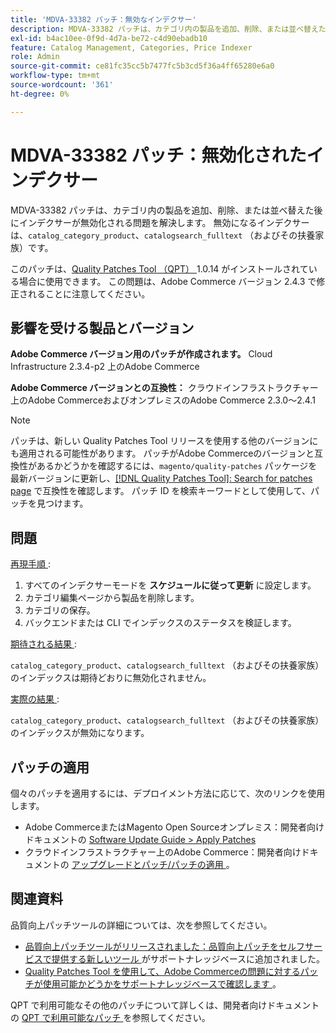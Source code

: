```yaml
---
title: 'MDVA-33382 パッチ：無効なインデクサー'
description: MDVA-33382 パッチは、カテゴリ内の製品を追加、削除、または並べ替えた後にインデクサーが無効化される問題を解決します。 無効化されるインデクサーは、「catalog_category_product」、「catalogsearch_fulltext」（およびその依存関係）です。
exl-id: b4ac10ee-0f9d-4d7a-be72-c4d90ebadb10
feature: Catalog Management, Categories, Price Indexer
role: Admin
source-git-commit: ce81fc35cc5b7477fc5b3cd5f36a4ff65280e6a0
workflow-type: tm+mt
source-wordcount: '361'
ht-degree: 0%

---
```


# MDVA-33382 パッチ：無効化されたインデクサー

MDVA-33382 パッチは、カテゴリ内の製品を追加、削除、または並べ替えた後にインデクサーが無効化される問題を解決します。 無効になるインデクサーは、`catalog_category_product`、`catalogsearch_fulltext` （およびその扶養家族）です。

このパッチは、[Quality Patches Tool （QPT） ](https://devdocs.magento.com/guides/v2.4/comp-mgr/patching.html#mqp)1.0.14 がインストールされている場合に使用できます。 この問題は、Adobe Commerce バージョン 2.4.3 で修正されることに注意してください。

## 影響を受ける製品とバージョン

**Adobe Commerce バージョン用のパッチが作成されます。** Cloud Infrastructure 2.3.4-p2 上のAdobe Commerce

**Adobe Commerce バージョンとの互換性：** クラウドインフラストラクチャー上のAdobe CommerceおよびオンプレミスのAdobe Commerce 2.3.0～2.4.1

>[!NOTE]
>
>パッチは、新しい Quality Patches Tool リリースを使用する他のバージョンにも適用される可能性があります。 パッチがAdobe Commerceのバージョンと互換性があるかどうかを確認するには、`magento/quality-patches` パッケージを最新バージョンに更新し、[[!DNL Quality Patches Tool]: Search for patches page](https://devdocs.magento.com/quality-patches/tool.html#patch-grid) で互換性を確認します。 パッチ ID を検索キーワードとして使用して、パッチを見つけます。

## 問題

<u> 再現手順 </u>:

1. すべてのインデクサーモードを **スケジュールに従って更新** に設定します。
1. カテゴリ編集ページから製品を削除します。
1. カテゴリの保存。
1. バックエンドまたは CLI でインデックスのステータスを検証します。

<u> 期待される結果 </u>:

`catalog_category_product`、`catalogsearch_fulltext` （およびその扶養家族）のインデックスは期待どおりに無効化されません。

<u> 実際の結果 </u>:

`catalog_category_product`、`catalogsearch_fulltext` （およびその扶養家族）のインデックスが無効になります。

## パッチの適用

個々のパッチを適用するには、デプロイメント方法に応じて、次のリンクを使用します。

* Adobe CommerceまたはMagento Open Sourceオンプレミス：開発者向けドキュメントの [Software Update Guide > Apply Patches](https://devdocs.magento.com/guides/v2.4/comp-mgr/patching/mqp.html)
* クラウドインフラストラクチャー上のAdobe Commerce：開発者向けドキュメントの [ アップグレードとパッチ/パッチの適用 ](https://devdocs.magento.com/cloud/project/project-patch.html)。

## 関連資料

品質向上パッチツールの詳細については、次を参照してください。

* [ 品質向上パッチツールがリリースされました：品質向上パッチをセルフサービスで提供する新しいツール ](/help/announcements/adobe-commerce-announcements/magento-quality-patches-released-new-tool-to-self-serve-quality-patches.md) がサポートナレッジベースに追加されました。
* [Quality Patches Tool を使用して、Adobe Commerceの問題に対するパッチが使用可能かどうかをサポートナレッジベースで確認します ](/help/support-tools/patches-available-in-qpt-tool/check-patch-for-magento-issue-with-magento-quality-patches.md)。

QPT で利用可能なその他のパッチについて詳しくは、開発者向けドキュメントの [QPT で利用可能なパッチ ](https://devdocs.magento.com/quality-patches/tool.html#patch-grid) を参照してください。
